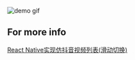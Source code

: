 ![demo gif](https://github.com/Liqiankun/react-native-video-swiper/blob/master/demo.gif)

## For more info
[React Native实现仿抖音视频列表(滑动切换)](https://blog.csdn.net/qq_38356174/article/details/96439456)
